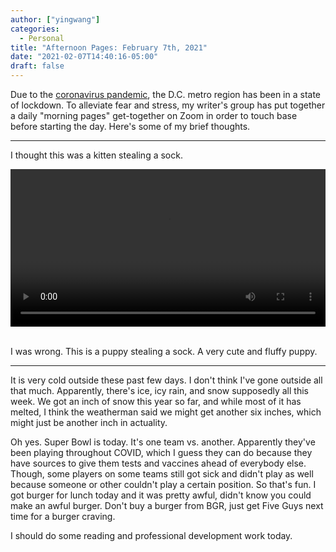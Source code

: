 ```yaml
---
author: ["yingwang"]
categories:
  - Personal
title: "Afternoon Pages: February 7th, 2021"
date: "2021-02-07T14:40:16-05:00"
draft: false
---
```


Due to the [coronavirus
pandemic](https://en.wikipedia.org/wiki/2019-20_coronavirus_pandemic), the D.C.
metro region has been in a state of lockdown. To alleviate fear and stress, my
writer's group has put together a daily "morning pages" get-together on Zoom in
order to touch base before starting the day. Here's some of my brief thoughts.

__________

I thought this was a kitten stealing a sock.

<!-- https://stackoverflow.com/a/26276254 -->
<video style="width: 100%; width: -moz-available; width: -webkit-fill-available; width: fill-available; max-width: 100%;" controls>
    <source src="/video/posts/2021/02/07/afternoon_pages.mp4" type="video/mp4">
    Your browser does not support HTML5 video.
</video>
<br/>
<br/>

I was wrong. This is a puppy stealing a sock. A very cute and fluffy puppy.

__________

It is very cold outside these past few days. I don't think I've gone outside all
that much. Apparently, there's ice, icy rain, and snow supposedly all this week.
We got an inch of snow this year so far, and while most of it has melted, I
think the weatherman said we might get another six inches, which might just be
another inch in actuality.

Oh yes. Super Bowl is today. It's one team vs. another. Apparently they've been
playing throughout COVID, which I guess they can do because they have sources to
give them tests and vaccines ahead of everybody else. Though, some players on
some teams still got sick and didn't play as well because someone or other
couldn't play a certain position. So that's fun. I got burger for lunch today
and it was pretty awful, didn't know you could make an awful burger. Don't buy a
burger from BGR, just get Five Guys next time for a burger craving.

I should do some reading and professional development work today.
